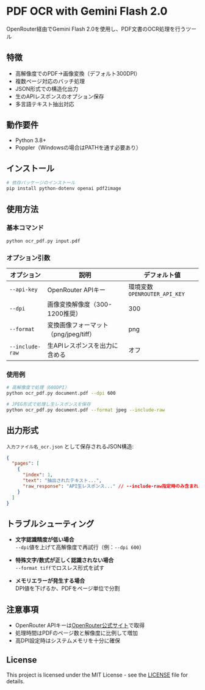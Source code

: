 # PDF OCR with Gemini Flash 2.0

OpenRouter経由でGemini Flash 2.0を使用し、PDF文書のOCR処理を行うツール

## 特徴
- 高解像度でのPDF→画像変換（デフォルト300DPI）
- 複数ページ対応のバッチ処理
- JSON形式での構造化出力
- 生のAPIレスポンスのオプション保存
- 多言語テキスト抽出対応

## 動作要件
- Python 3.8+
- Poppler（Windowsの場合はPATHを通す必要あり）

## インストール
```bash
# 依存パッケージのインストール
pip install python-dotenv openai pdf2image
```

## 使用方法
### 基本コマンド
```bash
python ocr_pdf.py input.pdf
```

### オプション引数
| オプション | 説明 | デフォルト値 |
|-----------|------|-------------|
| `--api-key` | OpenRouter APIキー | 環境変数`OPENROUTER_API_KEY` |
| `--dpi` | 画像変換解像度（300-1200推奨） | 300 |
| `--format` | 変換画像フォーマット（png/jpeg/tiff） | png |
| `--include-raw` | 生APIレスポンスを出力に含める | オフ |

### 使用例
```bash
# 高解像度で処理（600DPI）
python ocr_pdf.py document.pdf --dpi 600

# JPEG形式で処理し生レスポンスを保存
python ocr_pdf.py document.pdf --format jpeg --include-raw
```

## 出力形式
`入力ファイル名_ocr.json` として保存されるJSON構造:
```json
{
  "pages": [
    {
      "index": 1,
      "text": "抽出されたテキスト...",
      "raw_response": "API生レスポンス..." // --include-raw指定時のみ含まれる
    }
  ]
}
```

## トラブルシューティング
- **文字認識精度が低い場合**  
  `--dpi`値を上げて高解像度で再試行（例：`--dpi 600`）

- **特殊文字/数式が正しく認識されない場合**  
  `--format tiff`でロスレス形式を試す

- **メモリエラーが発生する場合**  
  DPI値を下げるか、PDFをページ単位で分割

## 注意事項
- OpenRouter APIキーは[OpenRouter公式サイト](https://openrouter.ai/)で取得
- 処理時間はPDFのページ数と解像度に比例して増加
- 高DPI設定時はシステムメモリを十分に確保

## License
This project is licensed under the MIT License - see the [LICENSE](LICENSE) file for details.
